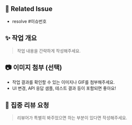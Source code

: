 ## 🔗 Related Issue
- resolve #이슈번호

## ✨ 작업 개요
> 작업 내용을 간략하게 작성해주세요.

## 📷 이미지 첨부 (선택)
- 작업 결과를 확인할 수 있는 이미지나 GIF를 첨부해주세요.  
- UI 변경, API 응답 샘플, 테스트 결과 등이 포함되면 좋아요!

## 🧐 집중 리뷰 요청
> 리뷰어가 특별히 봐주었으면 하는 부분이 있다면 작성해주세요.
